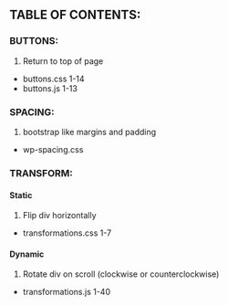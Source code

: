 ## TABLE OF CONTENTS:
### BUTTONS:
1. Return to top of page
  - buttons.css 1-14
  - buttons.js 1-13
### SPACING:
1. bootstrap like margins and padding
  - wp-spacing.css
### TRANSFORM:
#### Static
1. Flip div horizontally 
  - transformations.css 1-7
#### Dynamic
1. Rotate div on scroll (clockwise or counterclockwise) 
  - transformations.js 1-40